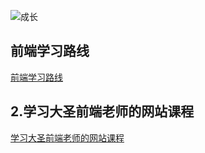 ![成长](/images/home.png)

## 前端学习路线
[前端学习路线](/en/全栈学习路线/前端学习路线)

## 2.学习大圣前端老师的网站课程
[学习大圣前端老师的网站课程](/en/全栈学习路线/学习大圣前端老师的网站课程)


